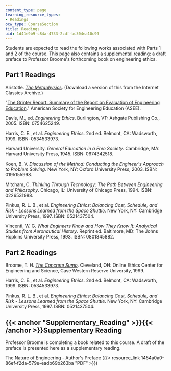 ```yaml
---
content_type: page
learning_resource_types:
- Readings
ocw_type: CourseSection
title: Readings
uid: 1d41e9b9-c84a-4733-2cdf-bc304ea10c99
---
```


Students are expected to read the following works associated with Parts 1 and 2 of the course. This page also contains a [supplemental reading](#Supplementary_Reading): a draft preface to Professor Broome's forthcoming book on engineering ethics.

Part 1 Readings
---------------

Aristotle. [_The Metaphysics_](http://classics.mit.edu/Aristotle/metaphysics.html). (Download a version of this from the Internet Classics Archive.)

"[The Grinter Report: Summary of the Report on Evaluation of Engineering Education](http://www.asee.org/member-resources/reports)." American Society for Engineering Education (ASEE).

Davis, M., ed. _Engineering Ethics_. Burlington, VT: Ashgate Publishing Co., 2005. ISBN: 0754625249.

Harris, C. E., et al. _Engineering Ethics._ 2nd ed. Belmont, CA: Wadsworth, 1999. ISBN: 0534533973.

Harvard University. _General Education in a Free Society_. Cambridge, MA: Harvard University Press, 1945. ISBN: 0674342518.

Koen, B. V. _Discussion of the Method: Conducting the Engineer's Approach to Problem Solving_. New York, NY: Oxford University Press, 2003. ISBN: 0195155998.

Mitcham, C. _Thinking Through Technology: The Path Between Engineering and Philosophy_. Chicago, IL: University of Chicago Press, 1994. ISBN: 0226531988.

Pinkus, R. L. B., et al. _Engineering Ethics: Balancing Cost, Schedule, and Risk - Lessons Learned from the Space Shuttle_. New York, NY: Cambridge University Press, 1997. ISBN: 0521437504.

Vincenti, W. G. _What Engineers Know and How They Know It: Analytical Studies from Aeronautical History_. Reprint ed. Baltimore, MD: The Johns Hopkins University Press, 1993. ISBN: 0801845882.

Part 2 Readings
---------------

Broome, T. H. [_The Concrete Sumo_](http://www.onlineethics.org/CMS/edu/instructessays/sumo.aspx). Cleveland, OH: Online Ethics Center for Engineering and Science, Case Western Reserve University, 1999.

Harris, C. E., et al. _Engineering Ethics._ 2nd ed. Belmont, CA: Wadsworth, 1999. ISBN: 0534533973.

Pinkus, R. L. B., et al. _Engineering Ethics: Balancing Cost, Schedule, and Risk - Lessons Learned from the Space Shuttle_. New York, NY: Cambridge University Press, 1997. ISBN: 0521437504.

{{< anchor "Supplementary_Reading" >}}{{< /anchor >}}Supplementary Reading
--------------------------------------------------------------------------

Professor Broome is completing a book related to this course. A draft of the preface is presented here as a supplementary reading.

The Nature of Engineering - Author's Preface ({{< resource_link 1454a0a0-86ef-f2da-579e-eadb69b263ba "PDF" >}})